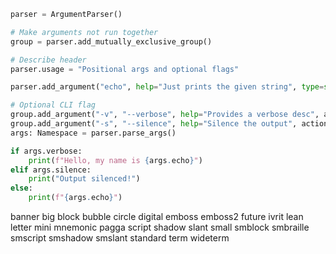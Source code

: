 ```python
parser = ArgumentParser()

# Make arguments not run together
group = parser.add_mutually_exclusive_group()

# Describe header
parser.usage = "Positional args and optional flags"

parser.add_argument("echo", help="Just prints the given string", type=str, default="Yemi", nargs="?")

# Optional CLI flag
group.add_argument("-v", "--verbose", help="Provides a verbose desc", action="store_true")
group.add_argument("-s", "--silence", help="Silence the output", action="store_true")
args: Namespace = parser.parse_args()

if args.verbose:
    print(f"Hello, my name is {args.echo}")
elif args.silence:
    print("Output silenced!")
else:
    print(f"{args.echo}")
```

banner
big
block
bubble
circle
digital
emboss
emboss2
future
ivrit
lean
letter
mini
mnemonic
pagga
script
shadow
slant
small
smblock
smbraille
smscript
smshadow
smslant
standard
term
wideterm
